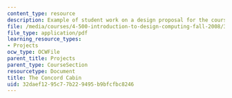 ```yaml
---
content_type: resource
description: Example of student work on a design proposal for the course project.
file: /media/courses/4-500-introduction-to-design-computing-fall-2008/32daef1295c77b229495b9bfcfbc8246_assn1_2.pdf
file_type: application/pdf
learning_resource_types:
- Projects
ocw_type: OCWFile
parent_title: Projects
parent_type: CourseSection
resourcetype: Document
title: The Concord Cabin
uid: 32daef12-95c7-7b22-9495-b9bfcfbc8246
---
```

